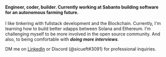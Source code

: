 #### Engineer, coder, builder. Currently working at Sabanto building software for an autonomous farming future. 

I like tinkering with fullstack development and the Blockchain. Currently, I'm learning how to build better xdapps between Solana and Ethereum. I’m challenging myself to be more involved in the open source community. And also, to being comfortable with ***doing more interviews***.

DM me on [LinkedIn](https://www.linkedin.com/in/michael-lee-355430150/) or Discord (@sicueft#3091) for professional inquiries.

<!---
vlmlee/vlmlee is a ✨ special ✨ repository because its `README.md` (this file) appears on your GitHub profile.
You can click the Preview link to take a look at your changes.
--->
